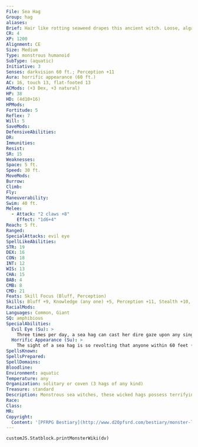 ```yaml
---
File: Sea Hag
Group: hag
aliases: 
Brief: Hair like rotting seaweed drapes this ancient witch. Loose, algae-colored skin sags off her starved frame.
CR: 4
XP: 1200
Alignment: CE
Size: Medium
Type: monstrous humanoid
SubType: (aquatic)
Initiative: 3
Senses: darkvision 60 ft.; Perception +11
Aura: horrific appearance (60 ft.)
AC: 16, touch 13, flat-footed 13
ACMods: (+3 Dex, +3 natural)
HP: 38
HD: (4d10+16)
HPMods: 
Fortitude: 5
Reflex: 7
Will: 5
SaveMods: 
DefensiveAbilities: 
DR: 
Immunities: 
Resist: 
SR: 15
Weaknesses: 
Space: 5 ft.
Speed: 30 ft.
MoveMods: 
Burrow: 
Climb: 
Fly: 
Maneuverability: 
Swim: 40 ft.
Melee: 
  - Attack: "2 claws +8"
    Effect: "1d6+4"
Reach: 5 ft.
Ranged: 
SpecialAttacks: evil eye
SpellLikeAbilities: 
STR: 19
DEX: 16
CON: 18
INT: 12
WIS: 13
CHA: 15
BAB: 4
CMB: 8
CMD: 21
Feats: Skill Focus (Bluff, Perception)
Skills: Bluff +9, Knowledge (any one) +5, Perception +11, Stealth +10, Swim +19
RacialMods: 
Languages: Common, Giant
SQ: amphibious
SpecialAbilities:
  Evil Eye (Su): >
    Three times per day, a sea hag can cast her dire gaze upon any single creature within 30 feet.  The target must succeed on a DC 14 Will save or be staggered as strange nebulous distress and a gnawing sense of impending doom plagues the victim. If a sea hag uses her evil eye on someone already afflicted by this curse, the victim must make a DC 14 Fortitude save or be overwhelmed with fright and collapse into a comatose state for 3 days. Each day that passes, the comatose victim must make a DC 14 Fortitude save or perish. The evil eye is a mindaffecting fear effect. The save DCs are Charisma-based.  Evil Eye Curse: Gaze-failed save; save Will DC 14; frequency 1/day; effect staggered (or fall comatose if already under the effects of the evil eye).
  Horrific Appearance (Su): >
    The sight of a sea hag is so revolting that anyone within 60 feet (other than another hag) who sets eyes upon one must succeed on a DC 14 Fortitude save or instantly be weakened, taking 1d6 points of Strength damage. Creatures that are affected by this power or that successfully save against it cannot be affected again by the same hag's horrific appearance for 24 hours. This is a mindaffecting effect. The save DC is Charisma-based.
SpellsKnown: 
SpellsPrepared: 
SpellDomains: 
Bloodline: 
Environment: aquatic
Temperature: any
Organization: solitary or coven (3 hags of any kind)
Treasure: standard
Description: Monstrous sea witches, these wicked hags possess terrifying features that few dare look upon. Reveling in discord, the foul creatures drag sailors to watery graves and torment the peoples of the oceans with wicked promises. Sea hags are always terrible to look upon, and despite their gluttonous ways, they are usually emaciated creatures who look half-starved. Most stand about 6 feet tall and weigh 150 pounds.  Sea hags prefer to dwell relatively close to shore where fishermen and trading vessels are more commonly encountered.  Most choose to live far from urban areas so that their acts don't draw as much attention from would-be enemies, but it's not uncommon for a particularly brave or eager sea hag to settle in a city harbor or in the mouth of a deep river.  Sea hags form covens similar to other hags, but their aquatic nature generally keeps them from forming mixed covens.  In the case of a shorelinedwelling green hag (often a green hag who dwells in a saltmarsh or other coastal swampland), a coven often consists of two sea hags who look to the green hag as their mother and leader.  More commonly, a sea hag coven consists of a group of particularly friendly and sisterly sea hags. See page 167 for more details on hag covens.
Race: 
Class: 
MR: 
Copyright:
  Content: '[PFRPG Bestiary](http://www.d20pfsrd.com/bestiary/monster-listings/monstrous-humanoids/hag/sea-hag)'
---
```

```dataviewjs
customJS.Statblock.printMonsterWiki(dv)
```
